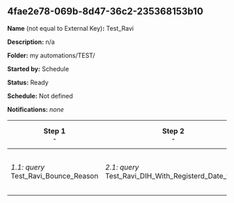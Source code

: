 ## 4fae2e78-069b-8d47-36c2-235368153b10

**Name** (not equal to External Key)**:** Test_Ravi

**Description:** n/a

**Folder:** my automations/TEST/

**Started by:** Schedule

**Status:** Ready

**Schedule:** Not defined

**Notifications:** _none_


| Step 1<br>_<small>-</small>_ | Step 2<br>_<small>-</small>_ | Step 3<br>_<small>-</small>_ | Step 4<br>_<small>-</small>_ | Step 5<br>_<small>-</small>_ |
| --- | --- | --- | --- | --- |
| _1.1: query_<br>Test_Ravi_Bounce_Reason | _2.1: query_<br>Test_Ravi_DIH_With_Registerd_Date_filter | _3.1: query_<br>SubscriberKey_for_email_address | _4.1: query_<br>Select_UUID_AllSubscribers | _5.1: query_<br>Select from DIH |
